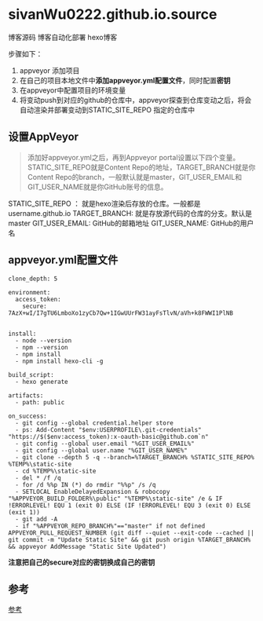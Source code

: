 # sivanWu0222.github.io.source

博客源码 博客自动化部署 hexo博客

步骤如下：
1. appveyor 添加项目
2. 在自己的项目本地文件中**添加appveyor.yml配置文件**，同时配置**密钥**
3. 在appveyor中配置项目的环境变量
4. 将变动push到对应的github的仓库中，appveyor探查到仓库变动之后，将会自动渲染并部署变动到STATIC_SITE_REPO 指定的仓库中


## 设置AppVeyor
> 添加好appveyor.yml之后，再到Appveyor portal设置以下四个变量。STATIC_SITE_REPO就是Content Repo的地址，TARGET_BRANCH就是你Content Repo的branch，一般默认就是master，GIT_USER_EMAIL和GIT_USER_NAME就是你GitHub账号的信息。


STATIC_SITE_REPO ： 就是hexo渲染后存放的仓库。一般都是username.github.io
TARGET_BRANCH: 就是存放源代码的仓库的分支。默认是master
GIT_USER_EMAIL: GitHub的邮箱地址
GIT_USER_NAME: GitHub的用户名



## appveyor.yml配置文件

```
clone_depth: 5

environment:
  access_token:
    secure: 7AzX+wI/I7gTU6LmboXo1zyCb7Qw+1IGwUUrFW31ayFsTlvN/aVh+k8FWWI1PlNB


install:
  - node --version
  - npm --version
  - npm install
  - npm install hexo-cli -g

build_script:
  - hexo generate

artifacts:
  - path: public

on_success:
  - git config --global credential.helper store
  - ps: Add-Content "$env:USERPROFILE\.git-credentials" "https://$($env:access_token):x-oauth-basic@github.com`n"
  - git config --global user.email "%GIT_USER_EMAIL%"
  - git config --global user.name "%GIT_USER_NAME%"
  - git clone --depth 5 -q --branch=%TARGET_BRANCH% %STATIC_SITE_REPO% %TEMP%\static-site
  - cd %TEMP%\static-site
  - del * /f /q
  - for /d %%p IN (*) do rmdir "%%p" /s /q
  - SETLOCAL EnableDelayedExpansion & robocopy "%APPVEYOR_BUILD_FOLDER%\public" "%TEMP%\static-site" /e & IF !ERRORLEVEL! EQU 1 (exit 0) ELSE (IF !ERRORLEVEL! EQU 3 (exit 0) ELSE (exit 1))
  - git add -A
  - if "%APPVEYOR_REPO_BRANCH%"=="master" if not defined APPVEYOR_PULL_REQUEST_NUMBER (git diff --quiet --exit-code --cached || git commit -m "Update Static Site" && git push origin %TARGET_BRANCH% && appveyor AddMessage "Static Site Updated")
```

**注意把自己的secure对应的密钥换成自己的密钥**

## 参考
[参考](https://www.jianshu.com/p/db9a95078b16)

